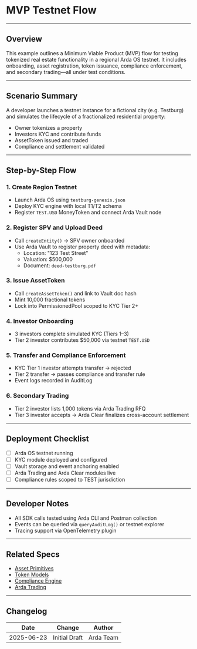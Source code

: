 # MVP Testnet Flow

---

## Overview

This example outlines a Minimum Viable Product (MVP) flow for testing tokenized real estate functionality in a regional Arda OS testnet. It includes onboarding, asset registration, token issuance, compliance enforcement, and secondary trading—all under test conditions.

---

## Scenario Summary

A developer launches a testnet instance for a fictional city (e.g. Testburg) and simulates the lifecycle of a fractionalized residential property:

- Owner tokenizes a property
- Investors KYC and contribute funds
- AssetToken issued and traded
- Compliance and settlement validated

---

## Step-by-Step Flow

### 1. **Create Region Testnet**
- Launch Arda OS using `testburg-genesis.json`
- Deploy KYC engine with local T1/T2 schema
- Register `TEST.USD` MoneyToken and connect Arda Vault node

### 2. **Register SPV and Upload Deed**
- Call `createEntity()` → SPV owner onboarded
- Use Arda Vault to register property deed with metadata:
  - Location: "123 Test Street"
  - Valuation: $500,000
  - Document: `deed-testburg.pdf`

### 3. **Issue AssetToken**
- Call `createAssetToken()` and link to Vault doc hash
- Mint 10,000 fractional tokens
- Lock into PermissionedPool scoped to KYC Tier 2+

### 4. **Investor Onboarding**
- 3 investors complete simulated KYC (Tiers 1–3)
- Tier 2 investor contributes $50,000 via testnet `TEST.USD`

### 5. **Transfer and Compliance Enforcement**
- KYC Tier 1 investor attempts transfer → rejected
- Tier 2 transfer → passes compliance and transfer rule
- Event logs recorded in AuditLog

### 6. **Secondary Trading**
- Tier 2 investor lists 1,000 tokens via Arda Trading RFQ
- Tier 3 investor accepts → Arda Clear finalizes cross-account settlement

---

## Deployment Checklist

- [ ] Arda OS testnet running
- [ ] KYC module deployed and configured
- [ ] Vault storage and event anchoring enabled
- [ ] Arda Trading and Arda Clear modules live
- [ ] Compliance rules scoped to TEST jurisdiction

---

## Developer Notes

- All SDK calls tested using Arda CLI and Postman collection
- Events can be queried via `queryAuditLog()` or testnet explorer
- Tracing support via OpenTelemetry plugin

---

## Related Specs

- [Asset Primitives](../primitives/asset-primitives.md)
- [Token Models](../protocol/token-models.md)
- [Compliance Engine](../protocol/compliance-engine.md)
- [Arda Trading](../product/arda-trading.md)

---

## Changelog

| Date       | Change           | Author       |
|------------|------------------|--------------|
| 2025-06-23 | Initial Draft    | Arda Team    |
